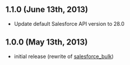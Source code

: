 ## 1.1.0 (June 13th, 2013)

- Update default Salesforce API version to 28.0

## 1.0.0 (May 13th, 2013)

- initial release (rewrite of [salesforce_bulk](https://github.com/jorgevaldivia/salesforce_bulk))